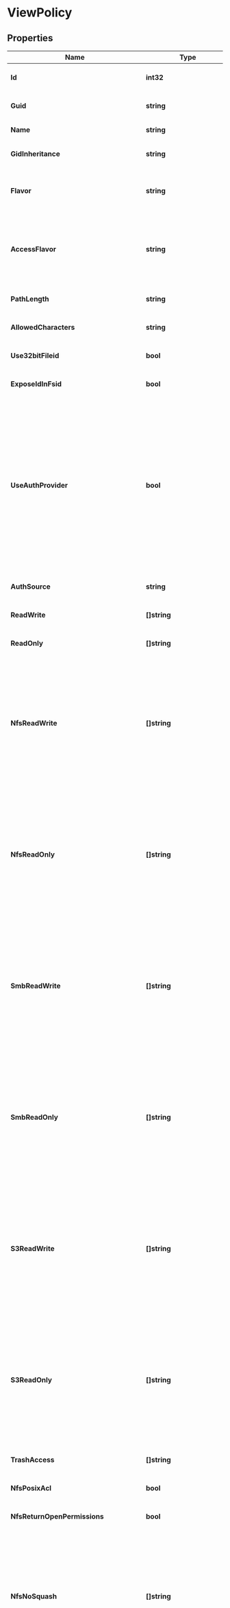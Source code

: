 # ViewPolicy

## Properties
Name | Type | Description | Notes
------------ | ------------- | ------------- | -------------
**Id** | **int32** | The unique ID of the view policy. | [optional] [default to null]
**Guid** | **string** | The unique GUID of the view policy. | [optional] [default to null]
**Name** | **string** | The unique name of the view policy. | [default to null]
**GidInheritance** | **string** | Determines the way a file inherits GID. | [optional] [default to null]
**Flavor** | **string** | Security flavor, which determines how file and directory permissions are applied in multiprotocol views. | [optional] [default to null]
**AccessFlavor** | **string** | Controls which protocols can set file permissions when the security flavor is set to &#x27;MIXED_LAST_WINS&#x27;. Note that with &#x27;MIXED_LAST_WINS&#x27;, NFSv3 access is unaffected by this option. | [optional] [default to null]
**PathLength** | **string** | How to determine the maximum allowed path length. | [optional] [default to null]
**AllowedCharacters** | **string** | How to determine the allowed characters in a path. | [optional] [default to null]
**Use32bitFileid** | **bool** |  | [optional] [default to null]
**ExposeIdInFsid** | **bool** |  | [optional] [default to null]
**UseAuthProvider** | **bool** | Enables or disables use of the configured authentication provider(s) to enforce group permissions. If set to &#x27;true&#x27; without specifing &#x27;auth_source&#x27;, the &#x27;auth_source&#x27; is set to &#x27;PROVIDERS&#x27;. If set to &#x27;false&#x27;, the &#x27;auth_source&#x27; is set to RPC. Due to the nature of Terraform, simply changing &#x27;use_auth_provider&#x27; from &#x27;false&#x27; to &#x27;true&#x27; or the other way around will not change the value of the &#x27;auth_source&#x27; parameter because Terrafrom will keep holding the previous value. Therefore it is advisable to always specify the value of &#x27;auth_source&#x27;. | [optional] [default to false]
**AuthSource** | **string** | The source of authentication. | [optional] [default to null]
**ReadWrite** | **[]string** | Hosts with NFS read/write permissions. | [optional] [default to null]
**ReadOnly** | **[]string** | Hosts with NFS read-only permissions. | [optional] [default to null]
**NfsReadWrite** | **[]string** | Hosts with NFS read/write permissions. When creating a new view policy, if this value is not set, then an empty list is sent to the VAST cluster, resulting in an empty list of addresses. However, during an update, if &#x27;nfs_read_write&#x27; is removed from the resource, nothing is changed to preserve Terraform default behavior in such cases. If you need to change the value to an empty list, specify this parameter and set it to []. | [optional] [default to null]
**NfsReadOnly** | **[]string** | Hosts with NFS read-only permissions. When creating a new view policy, if this value is not set, then an empty list is sent to the VAST cluster, resulting in an empty list of addresses. However, during an update, if &#x27;nfs_read_only&#x27; is removed from the resource, nothing is changed to preserve Terraform default behavior in such cases. If you need to change the value to an empty list, specify this parameter and set it to []. | [optional] [default to null]
**SmbReadWrite** | **[]string** | Hosts with SMB read/write permissions. When creating a new view policy, if this value is not set, then an empty list is sent to the VAST cluster, resulting in an empty list of addresses. However, during an update, if &#x27;smb_read_write&#x27; is removed from the resource, nothing is changed to preserve Terraform default behavior in such cases. If you need to change the value to an empty list, specify this parameter and set it to []. | [optional] [default to null]
**SmbReadOnly** | **[]string** | Hosts with SMB read-only permissions. When creating a new view policy, if this value is not set, then an empty list is sent to the VAST cluster, resulting in an empty list of addresses. However, during an update, if &#x27;smb_read_only&#x27; is removed from the resource, nothing is changed to preserve Terraform default behavior in such cases. If you need to change the value to an empty list, specify this parameter and set it to []. | [optional] [default to null]
**S3ReadWrite** | **[]string** | Hosts with S3 read/write permissions. When creating a new view policy, if this value is not set, then an empty list is sent to the VAST cluster, resulting in an empty list of addresses. However, during an update, if &#x27;s3_read_write&#x27; is removed from the resource, nothing is changed to preserve Terraform default behavior in such cases. If you need to change the value to an empty list, specify this parameter and set it to []. | [optional] [default to null]
**S3ReadOnly** | **[]string** | Hosts with S3 read-only permissions. When creating a new view policy, if this value is not set, then an empty list is sent to the VAST cluster, resulting in an empty list of addresses. However, during an update, if &#x27;s3_read_only&#x27; is removed from the resource, nothing is changed to preserve Terraform default behavior in such cases. If you need to change the value to an empty list, specify this parameter and set it to []. | [optional] [default to null]
**TrashAccess** | **[]string** | Hosts with trash folder permissions. | [optional] [default to null]
**NfsPosixAcl** | **bool** | Enables or disables POSIX ACL. | [optional] [default to null]
**NfsReturnOpenPermissions** | **bool** | When using SMB, enables or disables use of open permissions for files. | [optional] [default to null]
**NfsNoSquash** | **[]string** | Hosts with the no-squash policy. When creating a new view policy, if this value is not set, then an empty list is sent to the VAST cluster, resulting in an empty list of addresses. However, during an update, if &#x27;nfs_no_squash&#x27; is removed from the resource, nothing is changed to preserve Terraform default behavior in such cases. If you need to change the value to an empty list, specify this parameter and set it to []. | [optional] [default to null]
**NfsRootSquash** | **[]string** | Hosts with the root squash policy. When creating a new view policy, if this value is not set, then an empty list is sent to the VAST cluster, resulting in an empty list of addresses. However, during an update, if &#x27;nfs_root_squash&#x27; is removed from the resource, nothing is changed to preserve Terraform default behavior in such cases. If you need to change the value to an empty list, specify this parameter and set it to []. | [optional] [default to null]
**NfsAllSquash** | **[]string** | Hosts with the all-squash policy. When creating a new view policy, if this value is not set, then an empty list is sent to the VAST cluster, resulting in an empty list of addresses. However, during an update, if &#x27;nfs_all_squash&#x27; is removed from the resource, nothing is changed to preserve Terraform default behavior in such cases. If you need to change the value to an empty list, specify this parameter and set it to []. | [optional] [default to null]
**S3BucketFullControl** | **string** | Hosts with full permissions | [optional] [default to null]
**S3BucketListing** | **string** | Hosts with full permissions | [optional] [default to null]
**S3BucketRead** | **string** | Hosts with full permissions | [optional] [default to null]
**S3BucketReadAcp** | **string** | Hosts with full permissions | [optional] [default to null]
**S3BucketWrite** | **string** | Hosts with full permissions | [optional] [default to null]
**S3BucketWriteAcp** | **string** | Hosts with full permissions | [optional] [default to null]
**S3ObjectFullControl** | **string** | Hosts with full permissions | [optional] [default to null]
**S3ObjectRead** | **string** | Hosts with full permissions | [optional] [default to null]
**S3ObjectReadAcp** | **string** | Hosts with full permissions | [optional] [default to null]
**S3ObjectWrite** | **string** | Hosts with full permissions | [optional] [default to null]
**S3ObjectWriteAcp** | **string** | Hosts with full permissions | [optional] [default to null]
**SmbFileMode** | **int32** | Default UNIX-type permissions on a new file. | [optional] [default to null]
**SmbDirectoryMode** | **int32** | Default UNIX-type permissions on a new folder. | [optional] [default to null]
**SmbFileModePadded** | **string** | Default UNIX-type permissions on a new file. | [optional] [default to null]
**SmbDirectoryModePadded** | **string** | Default UNIX-type permissions on a new folder. | [optional] [default to null]
**Cluster** | **string** | Parent cluster. | [optional] [default to null]
**ClusterId** | **int32** | Parent cluster ID. | [optional] [default to null]
**TenantId** | **int32** | Tenant ID. | [optional] [default to null]
**TenantName** | **string** | Tenant name. | [optional] [default to null]
**Url** | **string** |  | [optional] [default to null]
**AtimeFrequency** | **string** | Frequency for updating the atime attribute of NFS files. atime is updated on read operations if the difference between the current time and the file&#x27;s atime value is greater than the atime frequency. Specify as time in seconds. | [optional] [default to null]
**VipPools** | **[]int32** | A comma-separated list of virtual IP pool IDs. This attribute conflicts with &#x27;vippool_permissions&#x27; and cannot be supplied together with it. Also, due to the lack of ability to configure virtual IP pool permissions using this attibute, the pool permissions are always defined as read/write. | [optional] [default to null]
**NfsMinimalProtectionLevel** | **string** | NFSv4.1 minimal protection level. | [optional] [default to null]
**S3Visibility** | **[]string** | A list of usernames for bucket listing permissions. | [optional] [default to null]
**S3VisibilityGroups** | **[]string** | A list of group names for bucket listing permissions. | [optional] [default to null]
**AppleSid** | **bool** | Enables or disables returning Security IDs (SIDs) in Apple compatible representation. | [optional] [default to null]
**Protocols** | **[]string** | Protocols to audit. | [optional] [default to null]
**DataCreateDelete** | **bool** | If &#x27;true&#x27;, logs operations that create or delete files, directories, or objects. | [optional] [default to null]
**DataModify** | **bool** | If &#x27;true&#x27;, logs operations that modify data or metadata. | [optional] [default to null]
**DataRead** | **bool** | If &#x27;true&#x27;, logs operations that read data or metadata. | [optional] [default to null]
**LogFullPath** | **bool** | Enables or disables logging of full Element Store path to the requested resource. | [optional] [default to null]
**LogHostname** | **bool** | Enables or disables logging of the accessing host name. | [optional] [default to null]
**LogUsername** | **bool** | Enables or disables logging of username of the requesting user. Disabled by default. | [optional] [default to null]
**LogDeleted** | **bool** | Enables or disables logging of deleted files and directories from the trash folder. | [optional] [default to null]
**RemoteMapping** | [***interface{}**](interface{}.md) |  | [optional] [default to null]
**CountViews** | **int32** | The total number of views associated with this view policy. | [optional] [default to null]
**EnableSnapshotLookup** | **bool** | Specifies whether to make the .snapshot directory accessible in subdirectories of the view. | [optional] [default to null]
**EnableListingOfSnapshotDir** | **bool** | Specifies whether to make the .snapshot directory visible in subdirectories of the view. | [optional] [default to null]
**S3SpecialCharsSupport** | **bool** | Allows or prohibits object names that contain “//“ or “/../“ and are incompatible with other protocols. | [optional] [default to null]
**SmbIsCa** | **bool** | If &#x27;true&#x27;, the SMB share exposed by the view is set as continuously available, which allows SMBv3 clients to request use of persistent file handles and keep their connections to this share in case of a failover event. | [optional] [default to null]
**NfsCaseInsensitive** | **bool** | If &#x27;true&#x27;, forces case insensitivity for NFSv3 and NFSv4. | [optional] [default to null]
**EnableAccessToSnapshotDirInSubdirs** | **bool** | Specifies whether to make the .snapshot directory visible in subdirectories of the view. | [optional] [default to null]
**EnableVisibilityOfSnapshotDir** | **bool** | Specifies whether to make the .snapshot directory visible in subdirectories of the view. | [optional] [default to null]
**NfsEnforceTls** | **bool** | If &#x27;true&#x27;, NFSv3 and NFSv4.1 client mounts are accepted only if they are TLS-encrypted. Use only with &#x27;nfs_minimal_protection_level&#x27; set to &#x27;System&#x27; or &#x27;None&#x27;. | [optional] [default to null]
**ProtocolsAudit** | [***ProtocolsAudit**](ProtocolsAudit.md) |  | [optional] [default to null]
**VippoolPermissions** | [**[]PermissionsPerVipPool**](PermissionsPerVipPool.md) | A list of virtual IP pool permissions. This attribute conflicts with &#x27;vip_pools&#x27; and cannot be supplied together with it. | [optional] [default to null]

[[Back to Model list]](../README.md#documentation-for-models) [[Back to API list]](../README.md#documentation-for-api-endpoints) [[Back to README]](../README.md)

